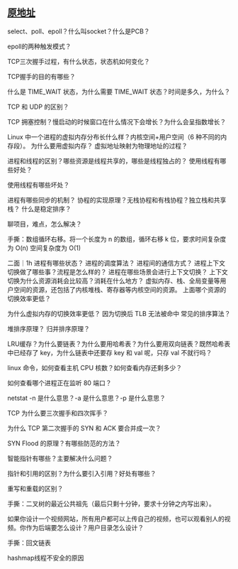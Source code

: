 ## [原地址](https://leetcode.cn/circle/discuss/MDq50z/)

select、poll、epoll？什么叫socket？什么是PCB？

epoll的两种触发模式？

TCP三次握手过程，有什么状态，状态机如何变化？

TCP握手的目的有哪些？

什么是 TIME_WAIT 状态，为什么需要 TIME_WAIT 状态？时间是多久，为什么？

TCP 和 UDP 的区别？

TCP 拥塞控制？慢启动的时候窗口在什么情况下会增长？为什么会呈指数增长？

Linux 中一个进程的虚拟内存分布长什么样？内核空间+用户空间（6 种不同的内存段）。
为什么要用虚拟内存？
虚拟地址映射为物理地址的过程？

进程和线程的区别？哪些资源是线程共享的，哪些是线程独占的？
使用线程有哪些好处？

使用线程有哪些坏处？

进程有哪些同步的机制？
协程的实现原理？无栈协程和有栈协程？独立栈和共享栈？
什么是稳定排序？

聊项目，难点，怎么解决？

手撕：数组循环右移。将一个长度为 n 的数组，循环右移 k 位，要求时间复杂度为 O(n) 空间复杂度为 O(1) 

二面｜1h
进程有哪些状态？
进程的调度算法？
进程间的通信方式？
进程上下文切换做了哪些事？流程是怎么样的？
进程在哪些场景会进行上下文切换？
上下文切换为什么资源消耗会比较高？消耗在什么地方？
虚拟内存、栈、全局变量等用户空间的资源，还包括了内核堆栈、寄存器等内核空间的资源。
上面哪个资源的切换效率更低？

为什么虚拟内存的切换效率更低？
因为切换后 TLB 无法被命中
常见的排序算法？

堆排序原理？
归并排序原理？

LRU缓存？为什么要链表？为什么要用哈希表？为什么要用双向链表？既然哈希表中已经存了 key，为什么链表中还要存 key 和 val 呢，只存 val 不就行吗？


linux 命令，如何查看主机 CPU 核数？如何查看内存还剩多少？

如何查看哪个进程正在监听 80 端口？

netstat -n 是什么意思？-a 是什么意思？-p 是什么意思？

TCP 为什么要三次握手和四次挥手？

为什么 TCP 第二次握手的 SYN 和 ACK 要合并成一次？

SYN Flood 的原理？有哪些防范的方法？

智能指针有哪些？主要解决什么问题？

指针和引用的区别？为什么要引入引用？好处有哪些？

重写和重载的区别？

手撕：二叉树的最近公共祖先（最后只剩十分钟，要求十分钟之内写出来）。

如果你设计一个视频网站，所有用户都可以上传自己的视频，也可以观看别人的视频。你作为后端要怎么设计？用户目录怎么设计？

手撕：回文链表

hashmap线程不安全的原因



